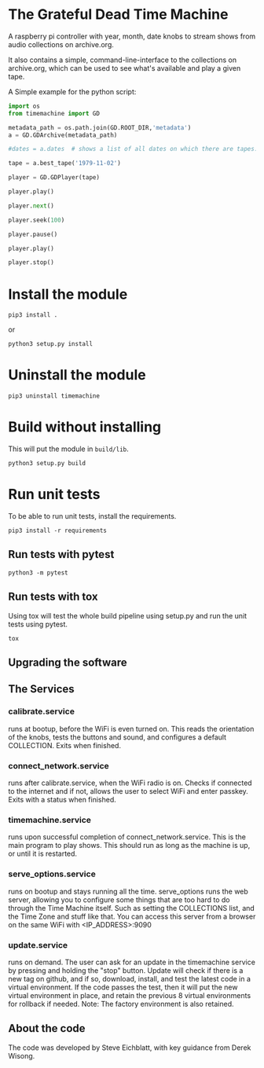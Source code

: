 # The Grateful Dead Time Machine

A raspberry pi controller with year, month, date knobs to stream shows from audio collections on archive.org.

It also contains a simple, command-line-interface to the collections on archive.org, which can be used to see what's available and play a given tape.


A Simple example for the python script:

``` python
import os
from timemachine import GD

metadata_path = os.path.join(GD.ROOT_DIR,'metadata')
a = GD.GDArchive(metadata_path)

#dates = a.dates  # shows a list of all dates on which there are tapes.

tape = a.best_tape('1979-11-02')

player = GD.GDPlayer(tape)

player.play()

player.next()

player.seek(100)

player.pause()

player.play()

player.stop()

```

# Install the module

```
pip3 install .
```

or

```
python3 setup.py install
```

# Uninstall the module

```
pip3 uninstall timemachine
```

# Build without installing

This will put the module in `build/lib`.

```
python3 setup.py build
```

# Run unit tests

To be able to run unit tests, install the requirements.

```
pip3 install -r requirements
```

## Run tests with pytest

```
python3 -m pytest
```

## Run tests with tox

Using tox will test the whole build pipeline using setup.py
and run the unit tests using pytest.

```
tox

```
## Upgrading the software

## The Services

### calibrate.service
runs at bootup, before the WiFi is even turned on.
This reads the orientation of the knobs, tests the buttons and sound, and configures a default COLLECTION.
Exits when finished.
### connect_network.service
runs after calibrate.service, when the WiFi radio is on.
Checks if connected to the internet and if not, allows the user to select WiFi and enter passkey.
Exits with a status when finished.
### timemachine.service 
runs upon successful completion of connect_network.service.
This is the main program to play shows. This should run as long as the machine is up, or until it is restarted.
### serve_options.service
runs on bootup and stays running all the time.
serve_options runs the web server, allowing you to configure some things that are too hard to do through the Time Machine itself.
Such as setting the COLLECTIONS list, and the Time Zone and stuff like that.
You can access this server from a browser on the same WiFi with <IP_ADDRESS>:9090
### update.service
runs on demand.
The user can ask for an update in the timemachine service by pressing and holding the "stop" button.
Update will check if there is a new tag on github, and if so, download, install,
and test the latest code in a virtual environment.
If the code passes the test, then it will put the new virtual environment in place, and retain the previous 8 virtual
environments for rollback if needed. Note: The factory environment is also retained.

## About the code

The code was developed by Steve Eichblatt, with key guidance from Derek Wisong.

